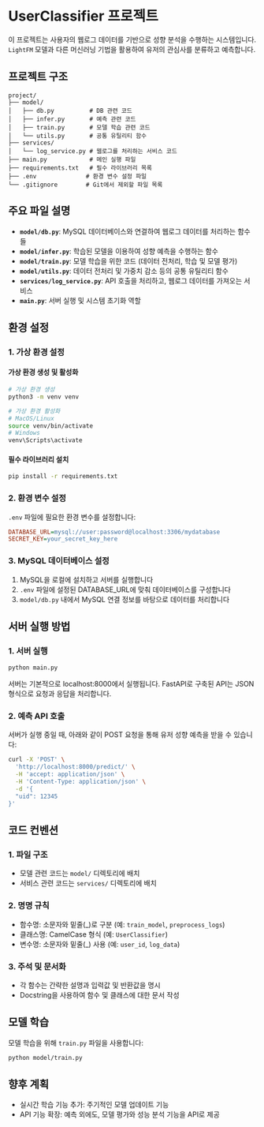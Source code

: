 # UserClassifier 프로젝트

이 프로젝트는 사용자의 웹로그 데이터를 기반으로 성향 분석을 수행하는 시스템입니다. `LightFM` 모델과 다른 머신러닝 기법을 활용하여 유저의 관심사를 분류하고 예측합니다.

## 프로젝트 구조

```
project/ 
├── model/ 
│   ├── db.py          # DB 관련 코드
│   ├── infer.py       # 예측 관련 코드
│   ├── train.py       # 모델 학습 관련 코드
│   └── utils.py       # 공통 유틸리티 함수
├── services/ 
│   └── log_service.py # 웹로그를 처리하는 서비스 코드
├── main.py            # 메인 실행 파일
├── requirements.txt   # 필수 라이브러리 목록
├── .env              # 환경 변수 설정 파일
└── .gitignore        # Git에서 제외할 파일 목록
```

## 주요 파일 설명

- **`model/db.py`**: MySQL 데이터베이스와 연결하여 웹로그 데이터를 처리하는 함수들
- **`model/infer.py`**: 학습된 모델을 이용하여 성향 예측을 수행하는 함수
- **`model/train.py`**: 모델 학습을 위한 코드 (데이터 전처리, 학습 및 모델 평가)
- **`model/utils.py`**: 데이터 전처리 및 가중치 감소 등의 공통 유틸리티 함수
- **`services/log_service.py`**: API 호출을 처리하고, 웹로그 데이터를 가져오는 서비스
- **`main.py`**: 서버 실행 및 시스템 초기화 역할

## 환경 설정

### 1. 가상 환경 설정

#### 가상 환경 생성 및 활성화

```bash
# 가상 환경 생성
python3 -m venv venv

# 가상 환경 활성화
# MacOS/Linux
source venv/bin/activate
# Windows
venv\Scripts\activate
```

#### 필수 라이브러리 설치

```bash
pip install -r requirements.txt
```

### 2. 환경 변수 설정

`.env` 파일에 필요한 환경 변수를 설정합니다:

```ini
DATABASE_URL=mysql://user:password@localhost:3306/mydatabase
SECRET_KEY=your_secret_key_here
```

### 3. MySQL 데이터베이스 설정

1. MySQL을 로컬에 설치하고 서버를 실행합니다
2. `.env` 파일에 설정된 DATABASE_URL에 맞춰 데이터베이스를 구성합니다
3. `model/db.py` 내에서 MySQL 연결 정보를 바탕으로 데이터를 처리합니다

## 서버 실행 방법

### 1. 서버 실행

```bash
python main.py
```

서버는 기본적으로 localhost:8000에서 실행됩니다. FastAPI로 구축된 API는 JSON 형식으로 요청과 응답을 처리합니다.

### 2. 예측 API 호출

서버가 실행 중일 때, 아래와 같이 POST 요청을 통해 유저 성향 예측을 받을 수 있습니다:

```bash
curl -X 'POST' \
  'http://localhost:8000/predict/' \
  -H 'accept: application/json' \
  -H 'Content-Type: application/json' \
  -d '{
  "uid": 12345
}'
```

## 코드 컨벤션

### 1. 파일 구조
- 모델 관련 코드는 `model/` 디렉토리에 배치
- 서비스 관련 코드는 `services/` 디렉토리에 배치

### 2. 명명 규칙
- 함수명: 소문자와 밑줄(_)로 구분 (예: `train_model`, `preprocess_logs`)
- 클래스명: CamelCase 형식 (예: `UserClassifier`)
- 변수명: 소문자와 밑줄(_) 사용 (예: `user_id`, `log_data`)

### 3. 주석 및 문서화
- 각 함수는 간략한 설명과 입력값 및 반환값을 명시
- Docstring을 사용하여 함수 및 클래스에 대한 문서 작성

## 모델 학습

모델 학습을 위해 `train.py` 파일을 사용합니다:

```bash
python model/train.py
```

## 향후 계획

- 실시간 학습 기능 추가: 주기적인 모델 업데이트 기능
- API 기능 확장: 예측 외에도, 모델 평가와 성능 분석 기능을 API로 제공